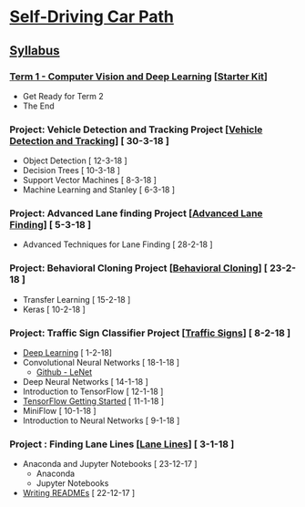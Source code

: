 # [Self-Driving Car Path](https://eu.udacity.com/course/self-driving-car-engineer-nanodegree--nd013) 

## [Syllabus](https://s3-us-west-1.amazonaws.com/udacity-content/PDFs/Syllabus-SelfDrivingCarNanodegree.pdf)

### [Term 1 - Computer Vision and Deep Learning](https://eu.udacity.com/course/self-driving-car-engineer-nanodegree--nd013) [[Starter Kit](https://github.com/udacity/CarND-Term1-Starter-Kit/blob/master/README.md)]
* Get Ready for Term 2
* The End
### Project: Vehicle Detection and Tracking Project [[Vehicle Detection and Tracking](https://github.com/extwiii/CarND-Vehicle-Detection)] [ 30-3-18 ]
* Object Detection [ 12-3-18 ]
* Decision Trees [ 10-3-18 ]
* Support Vector Machines [ 8-3-18 ]
* Machine Learning and Stanley [ 6-3-18 ]
### Project: Advanced Lane finding Project [[Advanced Lane Finding](https://github.com/extwiii/CarND-Advanced-Lane-Lines)] [ 5-3-18 ]
* Advanced Techniques for Lane Finding [ 28-2-18 ]
### Project: Behavioral Cloning Project [[Behavioral Cloning](https://github.com/extwiii/CarND-Behavioral-Cloning-P3)] [ 23-2-18 ]
* Transfer Learning [ 15-2-18 ]
* Keras [ 10-2-18 ]
### Project: Traffic Sign Classifier Project  [[Traffic Signs](https://github.com/extwiii/CarND-Traffic-Sign-Classifier-Project)] [ 8-2-18 ]
* [Deep Learning](https://eu.udacity.com/course/deep-learning--ud730) [ 1-2-18]
* Convolutional Neural Networks [ 18-1-18 ]
  * [Github - LeNet](https://github.com/udacity/CarND-LeNet-Lab)
* Deep Neural Networks [ 14-1-18 ]
* Introduction to TensorFlow [ 12-1-18 ]
* [TensorFlow Getting Started](https://www.tensorflow.org/get_started/) [ 11-1-18 ]
* MiniFlow [ 10-1-18 ]
* Introduction to Neural Networks [ 9-1-18 ]
### Project : Finding Lane Lines [[Lane Lines](https://github.com/extwiii/CarND-LaneLines-P1/tree/master)] [ 3-1-18 ]
* Anaconda and Jupyter Notebooks [ 23-12-17 ]
  * Anaconda
  * Jupyter Notebooks
* [Writing READMEs](https://eu.udacity.com/course/linux-command-line-basics--ud595) [ 22-12-17 ]
